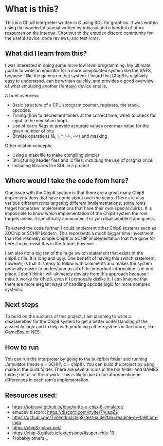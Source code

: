 # What is this?
This is a Chip8 interpreter written in C using SDL for graphics. It was written using the wonderful tutorial written by tobiasvl and a handful of other resources on the internet. Shoutout to the emudev discord community for the useful advice, code reviews, and test roms.

## What did I learn from this?
I was interested in doing some more low level programming. My ultimate goal is to write an emulator for a more complicated system like the SNES, because I like the games on that system. I heard that Chip8 is relatively easy to understand, can be written quickly, and provides a good overview of what emulating another (fantasy) device entails.  
  
A brief overview:  
+ Basic structure of a CPU (program counter, registers, the stack, opcodes.
+ Timing (how to decrement timers at the correct time, when to check for input in the emulation loop)
+ Use of carry flags to provide accurate values over max value for the given number of bits
+ Bitwise operations (&, |, ^, >>, <<) and masking

Other related concepts:  
+ Using a makefile to make compiling simpler
+ Structuring header files and .c files, including the use of pragma once
+ Including libraries like SDL in a project

## Where would I take the code from here?
One issue with the Chip8 system is that there are a great many Chip8 implementations that have come about over the years. There are also various different roms targeting different implementations; some roms target homebrew implementations that have their own special quirks. It is impossible to know which implementation of the Chip8 system the rom targets unless it specifically announces it or you disassemble it and guess.  
  
To extend the code further, I could implement other Chip8 systems such as XOChip or SCHIP Modern. This represents a much bigger time investment than the relatively simple Chip8 or SCHIP implementation that I've gone for here. I may revisit this in the future, however.  
  
I am also not a big fan of the huge switch statement that exists in the chip8.c file. It is long and ugly. One benefit of having this switch statement, however, is that it is  easy to follow with comments and makes the system generally easier to understand as all of the important information is in one place. I don't think I will ultimately deviate from this approach because I think it works for Chip8, even if I personally dislike it. I can imagine that there are more elegant ways of handling opcode logic for more complex systems.  
## Next steps
To build on the success of this project, I am planning to write a disassembler for the Chip8 system to get a better understanding of the assembly logic and to help with producing other systems in the future, like GameBoy or NES.
## How to run
You can run the interpreter by going to the build/bin folder and running ./emulator <rom> <mode> (mode s = SCHIP, c = chip8). You can build the project by using make in the build folder. There are several roms in the bin folder and GAMES folder; not all of them work. This is likely due to the aforementioned differences in each rom's implementation.
## Resources used:
+ https://tobiasvl.github.io/blog/write-a-chip-8-emulator/
+ emudev discord: https://discord.com/invite/7nuaqZ2
+ https://github.com/Timendus/chip8-test-suite?tab=readme-ov-file#ibm-logo
+ https://chip8.gulrak.net/
+ https://chip-8.github.io/extensions/#super-chip-10
+ Probably others...

